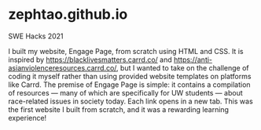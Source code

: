 # zephtao.github.io
SWE Hacks 2021

I built my website, Engage Page, from scratch using HTML and CSS. It is inspired by https://blacklivesmatters.carrd.co/ and
https://anti-asianviolenceresources.carrd.co/, but I wanted to take on the challenge of coding it myself rather than using
provided website templates on platforms like Carrd. The premise of Engage Page is simple: it contains a compilation of
resources — many of which are specifically for UW students — about race-related issues in society today. Each link opens
in a new tab. This was the first website I built from scratch, and it was a rewarding learning experience!
